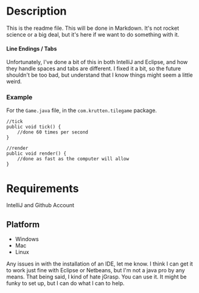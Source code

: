Description
===========

This is the readme file. This will be done in Markdown. It's not rocket science or a big deal, but it's here if we want to do something with it.


#### Line Endings / Tabs

Unfortunately, I've done a bit of this in both IntelliJ and Eclipse, and how they handle spaces and tabs are different. I fixed it a bit, so the future shouldn't be too bad, but understand that I know things might seem a little weird.

### Example

For the `Game.java` file, in the `com.krutten.tilegame` package.

    //tick
    public void tick() {
        //done 60 times per second
    }

    //render
    public void render() {
        //done as fast as the computer will allow
    }

Requirements
============

IntelliJ and Github Account

## Platform

* Windows
* Mac
* Linux

Any issues in with the installation of an IDE, let me know. I think I can get it to work just fine with Eclipse or Netbeans, but I'm not a java pro by any means. That being said, I kind of hate jGrasp. You can use it. It might be funky to set up, but I can do what I can to help.